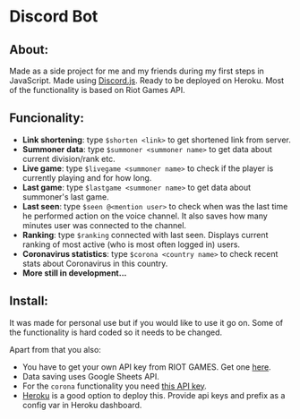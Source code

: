 # Discord Bot

## About:
Made as a side project for me and my friends during my first steps in JavaScript. Made using [Discord.js](https://discord.js.org/#/). Ready to be deployed on Heroku. Most of the functionality is based on Riot Games API.

## Funcionality:
- **Link shortening**:
    type `$shorten <link>` to get shortened link from server.
- **Summoner data**:
    type `$summoner <summoner name>` to get data about current division/rank etc.
- **Live game**:
    type `$livegame <summoner name>` to check if the player is currently playing and for how long.
- **Last game**:
    type `$lastgame <summoner name>` to get data about summoner's last game.
- **Last seen**:
    type `$seen @<mention user>` to check when was the last time he performed action on the voice channel. It also saves how many minutes user was connected to the channel.
- **Ranking**:
    type `$ranking` connected with last seen. Displays current ranking of most active (who is most often logged in) users.
- **Coronavirus statistics**:
    type `$corona <country name>` to check recent stats about Coronavirus in this country.
- **More still in development...**

## Install:
It was made for personal use but if you would like to use it go on. Some of the functionality is hard coded so it needs to be changed.

Apart from that you also:
- You have to get your own API key from RIOT GAMES. Get one [here](https://developer.riotgames.com/).
- Data saving uses Google Sheets API.
- For the `corona` functionality you need [this API key](https://rapidapi.com/api-sports/api/covid-193/endpoints).
- [Heroku](https://www.heroku.com) is a good option to deploy this. Provide api keys and prefix as a config var in Heroku dashboard.

